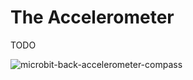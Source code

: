 # The Accelerometer

TODO

![microbit-back-accelerometer-compass](assets/microbit-back-accelerometer-compass.png)